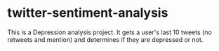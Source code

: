 # twitter-sentiment-analysis

This is a Depression analysis project.
It gets a user's last 10 tweets (no retweets and mention) and determines if they are depressed or not.

